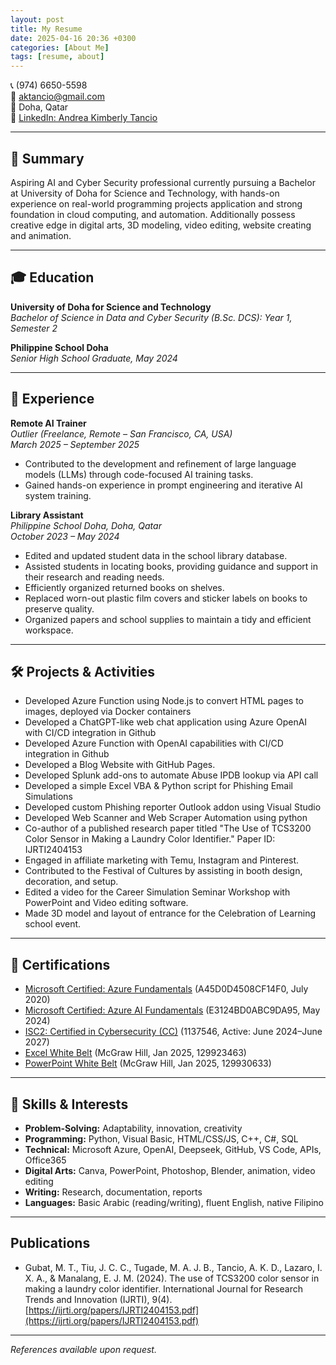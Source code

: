 ```yaml
---
layout: post
title: My Resume
date: 2025-04-16 20:36 +0300
categories: [About Me]
tags: [resume, about]
---
```


📞 (974) 6650-5598  
📧 [aktancio@gmail.com](mailto:aktancio@gmail.com)  
📍 Doha, Qatar  
🔗 [LinkedIn: Andrea Kimberly Tancio](https://www.linkedin.com/in/yourprofile)  

---

## 🌟 Summary

Aspiring AI and Cyber Security professional currently pursuing a Bachelor at University of Doha for Science and Technology, with hands-on experience on real-world programming projects application and strong foundation in cloud computing, and automation. Additionally possess creative edge in digital arts, 3D modeling, video editing, website creating and animation.

---

## 🎓 Education

**University of Doha for Science and Technology**  
_Bachelor of Science in Data and Cyber Security (B.Sc. DCS): Year 1, Semester 2_  

**Philippine School Doha**  
_Senior High School Graduate, May 2024_ 

---

## 💼 Experience

**Remote AI Trainer**  
*Outlier (Freelance, Remote – San Francisco, CA, USA)*  
_March 2025 – September 2025_  
- Contributed to the development and refinement of large language models (LLMs) through code-focused AI training tasks.
- Gained hands-on experience in prompt engineering and iterative AI system training.


**Library Assistant**  
*Philippine School Doha, Doha, Qatar*  
_October 2023 – May 2024_  
-	Edited and updated student data in the school library database.
-	Assisted students in locating books, providing guidance and support in their research and reading needs.
-	Efficiently organized returned books on shelves.
-	Replaced worn-out plastic film covers and sticker labels on books to preserve quality.
-	Organized papers and school supplies to maintain a tidy and efficient workspace.

---

## 🛠️ Projects & Activities

- Developed Azure Function using Node.js to convert HTML pages to images, deployed via Docker containers
- Developed a ChatGPT-like web chat application using Azure OpenAI with CI/CD integration in Github
- Developed Azure Function with OpenAI capabilities with CI/CD integration in Github
- Developed a Blog Website with GitHub Pages.
- Developed Splunk add-ons to automate Abuse IPDB lookup via API call
- Developed a simple Excel VBA & Python script for Phishing Email Simulations
- Developed custom Phishing reporter Outlook addon using Visual Studio
- Developed Web Scanner and Web Scraper Automation using python
- Co-author of a published research paper titled "The Use of TCS3200 Color Sensor in Making a Laundry Color Identifier." Paper ID: IJRTI2404153 
- Engaged in affiliate marketing with Temu, Instagram and Pinterest.
- Contributed to the Festival of Cultures by assisting in booth design, decoration, and setup.
- Edited a video for the Career Simulation Seminar Workshop with PowerPoint and Video editing software.
- Made 3D model and layout of entrance for the Celebration of Learning school event.

---

## 📜 Certifications

- [Microsoft Certified: Azure Fundamentals](https://learn.microsoft.com/en-us/users/andreatancio-6153/credentials/e3124bd0abc9da95) (A45D0D4508CF14F0, July 2020)
- [Microsoft Certified: Azure AI Fundamentals](https://learn.microsoft.com/api/credentials/share/en-us/AndreaTancio-6153/A45D0D4508CF14F0?sharingId=B63CB3F7CF09C3A8) (E3124BD0ABC9DA95, May 2024)
- [ISC2: Certified in Cybersecurity (CC)](https://www.credly.com/badges/18bac55a-afc5-4d8f-bc26-8690ad3fb4ec) (1137546, Active: June 2024–June 2027)
- [Excel White Belt](https://certificates.simnetonline.com/48ac19cc-46c1-4c84-a66a-0aee0ccbe437) (McGraw Hill, Jan 2025, 129923463)
- [PowerPoint White Belt](https://certificates.simnetonline.com/2614793a-3d24-4a5b-b2db-1c12bc016346) (McGraw Hill, Jan 2025, 129930633)

---

## 🧩 Skills & Interests

- **Problem-Solving:** Adaptability, innovation, creativity
- **Programming:** Python, Visual Basic, HTML/CSS/JS, C++, C#, SQL
- **Technical:** Microsoft Azure, OpenAI, Deepseek, GitHub, VS Code, APIs, Office365
- **Digital Arts:** Canva, PowerPoint, Photoshop, Blender, animation, video editing
- **Writing:** Research, documentation, reports
- **Languages:** Basic Arabic (reading/writing), fluent English, native Filipino 

---

## Publications
- Gubat, M. T., Tiu, J. C. C., Tugade, M. A. J. B., Tancio, A. K. D., Lazaro, I. X. A., & Manalang, E. J. M. (2024). The use of TCS3200 color sensor in making a laundry color identifier. International Journal for Research Trends and Innovation (IJRTI), 9(4). [https://ijrti.org/papers/IJRTI2404153.pdf](https://ijrti.org/papers/IJRTI2404153.pdf)

---

_References available upon request._

